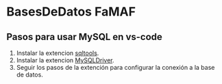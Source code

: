# BasesDeDatos FaMAF

## Pasos para usar MySQL en vs-code

1. Instalar la extencion [sqltools](https://marketplace.visualstudio.com/items?itemName=mtxr.sqltools).
2. Instalar la extencion [MySQLDriver](https://marketplace.visualstudio.com/items?itemName=mtxr.sqltools-driver-mysql).
3. Seguir los pasos de la extención para configurar la conexión a la base de datos.
